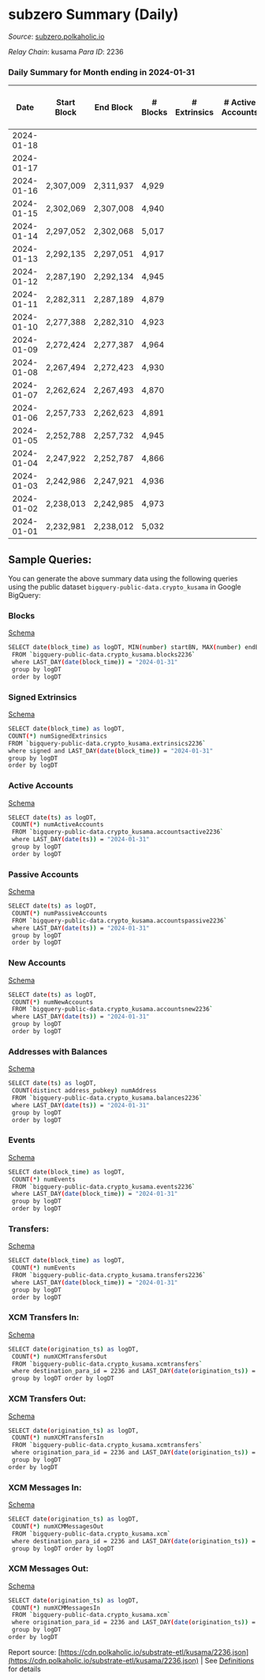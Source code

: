 # subzero Summary (Daily)

_Source_: [subzero.polkaholic.io](https://subzero.polkaholic.io)

*Relay Chain*: kusama
*Para ID*: 2236



### Daily Summary for Month ending in 2024-01-31


| Date    | Start Block | End Block | # Blocks | # Extrinsics | # Active Accounts | # Passive Accounts | # New Accounts | # Addresses | # Events  | # Transfers ($USD) | # XCM Transfers In ($USD) | # XCM Transfers Out ($USD) | # XCM In | # XCM Out | Issues |
|---------|-------------|-----------|----------|--------------|-------------------|--------------------|----------------|-------------|-----------|--------------------|---------------------------|----------------------------|----------|-----------|--------|
| 2024-01-18 |  |  |  |  |  |  |  |  |  |   |   |   |  |  |  |
| 2024-01-17 |  |  |  |  |  |  |  | 11 |  |   |   |   |  |  |  |
| 2024-01-16 | 2,307,009 | 2,311,937 | 4,929 |  |  |  |  | 11 | 9,864 |   |   |   |  |  |  |
| 2024-01-15 | 2,302,069 | 2,307,008 | 4,940 |  |  |  |  | 11 | 9,886 |   |   |   |  |  |  |
| 2024-01-14 | 2,297,052 | 2,302,068 | 5,017 |  |  |  |  | 11 | 10,036 |   |   |   |  |  |  |
| 2024-01-13 | 2,292,135 | 2,297,051 | 4,917 |  |  |  |  | 11 |  |   |   |   |  |  |  |
| 2024-01-12 | 2,287,190 | 2,292,134 | 4,945 |  |  |  |  | 11 | 9,896 |   |   |   |  |  |  |
| 2024-01-11 | 2,282,311 | 2,287,189 | 4,879 |  |  |  |  | 11 | 9,764 |   |   |   |  |  |  |
| 2024-01-10 | 2,277,388 | 2,282,310 | 4,923 |  |  |  |  |  |  |   |   |   |  |  |  |
| 2024-01-09 | 2,272,424 | 2,277,387 | 4,964 |  |  |  |  | 11 | 9,934 |   |   |   |  |  |  |
| 2024-01-08 | 2,267,494 | 2,272,423 | 4,930 |  |  |  |  | 11 | 9,867 |   |   |   |  |  |  |
| 2024-01-07 | 2,262,624 | 2,267,493 | 4,870 |  |  |  |  | 11 | 9,742 |   |   |   |  |  |  |
| 2024-01-06 | 2,257,733 | 2,262,623 | 4,891 |  |  |  |  | 11 | 9,788 |   |   |   |  |  |  |
| 2024-01-05 | 2,252,788 | 2,257,732 | 4,945 |  |  |  |  | 11 | 9,896 |   |   |   |  |  |  |
| 2024-01-04 | 2,247,922 | 2,252,787 | 4,866 |  |  |  |  | 11 | 9,735 |   |   |   |  |  |  |
| 2024-01-03 | 2,242,986 | 2,247,921 | 4,936 |  |  |  |  | 11 | 9,877 |   |   |   |  |  |  |
| 2024-01-02 | 2,238,013 | 2,242,985 | 4,973 |  |  |  |  | 11 | 9,952 |   |   |   |  |  |  |
| 2024-01-01 | 2,232,981 | 2,238,012 | 5,032 |  |  |  |  | 11 | 10,067 |   |   |   |  |  |  |

## Sample Queries:
You can generate the above summary data using the following queries using the public dataset `bigquery-public-data.crypto_kusama` in Google BigQuery:


### Blocks 

[Schema](https://github.com/colorfulnotion/substrate-etl/blob/main/schema/blocks.json)

```bash
SELECT date(block_time) as logDT, MIN(number) startBN, MAX(number) endBN, COUNT(*) numBlocks 
 FROM `bigquery-public-data.crypto_kusama.blocks2236`  
 where LAST_DAY(date(block_time)) = "2024-01-31" 
 group by logDT 
 order by logDT
```

### Signed Extrinsics 

[Schema](https://github.com/colorfulnotion/substrate-etl/blob/main/schema/extrinsics.json)

```bash
SELECT date(block_time) as logDT, 
COUNT(*) numSignedExtrinsics 
FROM `bigquery-public-data.crypto_kusama.extrinsics2236`  
where signed and LAST_DAY(date(block_time)) = "2024-01-31" 
group by logDT 
order by logDT
```

### Active Accounts 

[Schema](https://github.com/colorfulnotion/substrate-etl/blob/main/schema/accountsactive.json)

```bash
SELECT date(ts) as logDT, 
 COUNT(*) numActiveAccounts 
 FROM `bigquery-public-data.crypto_kusama.accountsactive2236` 
 where LAST_DAY(date(ts)) = "2024-01-31" 
 group by logDT 
 order by logDT
```

### Passive Accounts 

[Schema](https://github.com/colorfulnotion/substrate-etl/blob/main/schema/accountspassive.json)

```bash
SELECT date(ts) as logDT, 
 COUNT(*) numPassiveAccounts 
 FROM `bigquery-public-data.crypto_kusama.accountspassive2236` 
 where LAST_DAY(date(ts)) = "2024-01-31" 
 group by logDT 
 order by logDT
```

### New Accounts 

[Schema](https://github.com/colorfulnotion/substrate-etl/blob/main/schema/accountsnew.json)

```bash
SELECT date(ts) as logDT, 
 COUNT(*) numNewAccounts 
 FROM `bigquery-public-data.crypto_kusama.accountsnew2236` 
 where LAST_DAY(date(ts)) = "2024-01-31" 
 group by logDT
 order by logDT
```

### Addresses with Balances 

[Schema](https://github.com/colorfulnotion/substrate-etl/blob/main/schema/balances.json)

```bash
SELECT date(ts) as logDT,
 COUNT(distinct address_pubkey) numAddress 
 FROM `bigquery-public-data.crypto_kusama.balances2236` 
 where LAST_DAY(date(ts)) = "2024-01-31" 
 group by logDT 
 order by logDT
```

### Events 

[Schema](https://github.com/colorfulnotion/substrate-etl/blob/main/schema/events.json)

```bash
SELECT date(block_time) as logDT, 
 COUNT(*) numEvents 
 FROM `bigquery-public-data.crypto_kusama.events2236` 
 where LAST_DAY(date(block_time)) = "2024-01-31" 
 group by logDT 
 order by logDT
```

### Transfers:

[Schema](https://github.com/colorfulnotion/substrate-etl/blob/main/schema/transfers.json)

```bash
SELECT date(block_time) as logDT, 
 COUNT(*) numEvents 
 FROM `bigquery-public-data.crypto_kusama.transfers2236` 
 where LAST_DAY(date(block_time)) = "2024-01-31" 
 group by logDT 
 order by logDT
```

### XCM Transfers In: 

[Schema](https://github.com/colorfulnotion/substrate-etl/blob/main/schema/xcmtransfers.json)

```bash
SELECT date(origination_ts) as logDT, 
 COUNT(*) numXCMTransfersOut 
 FROM `bigquery-public-data.crypto_kusama.xcmtransfers` 
 where destination_para_id = 2236 and LAST_DAY(date(origination_ts)) = "2024-01-31" 
 group by logDT order by logDT
```

### XCM Transfers Out: 

[Schema](https://github.com/colorfulnotion/substrate-etl/blob/main/schema/xcmtransfers.json)

```bash
SELECT date(origination_ts) as logDT, 
 COUNT(*) numXCMTransfersIn 
 FROM `bigquery-public-data.crypto_kusama.xcmtransfers` 
 where origination_para_id = 2236 and LAST_DAY(date(origination_ts)) = "2024-01-31" 
 group by logDT 
order by logDT
```

### XCM Messages In: 

[Schema](https://github.com/colorfulnotion/substrate-etl/blob/main/schema/xcm.json)

```bash
SELECT date(origination_ts) as logDT, 
 COUNT(*) numXCMMessagesOut 
 FROM `bigquery-public-data.crypto_kusama.xcm` 
 where destination_para_id = 2236 and LAST_DAY(date(origination_ts)) = "2024-01-31" 
 group by logDT order by logDT
```

### XCM Messages Out: 

[Schema](https://github.com/colorfulnotion/substrate-etl/blob/main/schema/xcm.json)

```bash
SELECT date(origination_ts) as logDT, 
 COUNT(*) numXCMMessagesIn 
 FROM `bigquery-public-data.crypto_kusama.xcm` 
 where origination_para_id = 2236 and LAST_DAY(date(origination_ts)) = "2024-01-31" 
 group by logDT 
order by logDT
```


Report source: [https://cdn.polkaholic.io/substrate-etl/kusama/2236.json](https://cdn.polkaholic.io/substrate-etl/kusama/2236.json) | See [Definitions](/DEFINITIONS.md) for details
